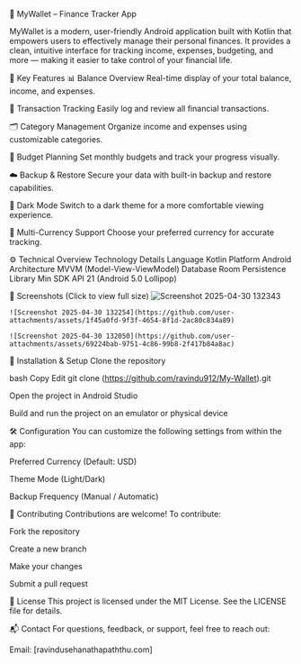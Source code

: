 📱 MyWallet – Finance Tracker App
	
MyWallet is a modern, user-friendly Android application built with Kotlin that empowers users to effectively manage their personal finances. It provides a clean, intuitive interface for tracking income, expenses, budgeting, and more — making it easier to take control of your financial life.


🌟 Key Features
📊 Balance Overview
Real-time display of your total balance, income, and expenses.

🧾 Transaction Tracking
Easily log and review all financial transactions.

🗂️ Category Management
Organize income and expenses using customizable categories.

📅 Budget Planning
Set monthly budgets and track your progress visually.

☁️ Backup & Restore
Secure your data with built-in backup and restore capabilities.

🌙 Dark Mode
Switch to a dark theme for a more comfortable viewing experience.

💱 Multi-Currency Support
Choose your preferred currency for accurate tracking.

⚙️ Technical Overview
Technology	Details
Language	Kotlin
Platform	Android
Architecture	MVVM (Model-View-ViewModel)
Database	Room Persistence Library
Min SDK	API 21 (Android 5.0 Lollipop)

📸 Screenshots
(Click to view full size)
        ![Screenshot 2025-04-30 132343](https://github.com/user-attachments/assets/daabca63-28c1-4849-90f5-72eeac1ae406)

	![Screenshot 2025-04-30 132254](https://github.com/user-attachments/assets/1f45a0fd-9f3f-4654-8f1d-2ac80c834a89)

	![Screenshot 2025-04-30 132050](https://github.com/user-attachments/assets/69224bab-9751-4c86-99b8-2f417b84a8ac)

	

🚀 Installation & Setup
Clone the repository

bash
Copy
Edit
git clone (https://github.com/ravindu912/My-Wallet).git

Open the project in Android Studio

Build and run the project on an emulator or physical device

🛠 Configuration
You can customize the following settings from within the app:

Preferred Currency (Default: USD)

Theme Mode (Light/Dark)

Backup Frequency (Manual / Automatic)

🤝 Contributing
Contributions are welcome!
To contribute:

Fork the repository

Create a new branch

Make your changes

Submit a pull request

📄 License
This project is licensed under the MIT License.
See the LICENSE file for details.

📬 Contact
For questions, feedback, or support, feel free to reach out:

Email: [ravindusehanathapaththu.com] 
